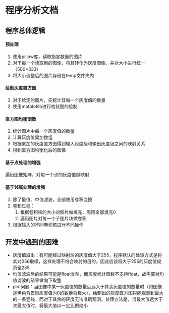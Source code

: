 # 程序分析文档

## 程序总体逻辑

#### 预处理

1. 使用pillow库，读取指定数量的图片
1. 对于每一个读取到的图像，将其转化为灰度图像，并对大小进行统一（500*333）
1. 将大小调整后的图片存储在temp文件夹内

#### 绘制灰度直方图

1. 对于给定的图片，先统计其每一个灰度值的数量
1. 使用matplotlib进行柱状图的绘制

#### 直方图均衡函数

1. 统计图片中每一个灰度值的数量
1. 计算灰度值累加数组
1. 根据累加的灰度直方图得到输入灰度级和输出灰度级之间的映射关系
1. 得到直方图均衡化后的图像

#### 基于点处理的增强

遍历图像矩阵，对每一个点的灰度值做映射

#### 基于邻域处理的增强

1. 除了最值、中值滤波，全部使用卷积变换
1. 卷积过程：
   1. 根据卷积核的大小对图片做填充，周围全部填充0
   1. 遍历图片对每一个子图片块做卷积
1. 根据输入的不同卷积核进行不同操作



## 开发中遇到的困难

- 灰度值溢出：有可能经过映射后的灰度值大于255，程序默认的处理方式是将其对256取模，这样处理不符合映射的目的。因此应该将大于255的灰度值规范至255
- 均值滤波后的结果可能是float类型，而灰度统计函数不支持float，故需要对均值滤波的结果做向下取整
- plot问题：当图像中某一灰度值的数量远远大于其余灰度值的数量时（如图像是黑色背景则灰度值为0的数量将极大），绘制出的灰度直方图只能观测到最大的一条竖线，而对于其余的灰度无法准确观测。处理方法是，当最大值远大于次最大值时，将最大值以一定比例缩小
